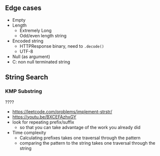 ## Edge cases

-   Empty
-   Length
    -   Extremely Long
    -   Odd/even length string
-   Encoded string
    -   HTTPResponse binary, need to `.decode()`
    -   UTF-8
-   Null (as argument)
-   C: non null terminated string

## String Search

### KMP Substring

????

-   https://leetcode.com/problems/implement-strstr/
-   https://youtu.be/BXCEFAzhxGY
-   look for repeating prefix/suffix
    -   so that you can take advantage of the work you already did
-   Time complexity
    -   Calculating prefixes takes one traversal through the pattern
    -   comparing the pattern to the string takes one traversal through the string
